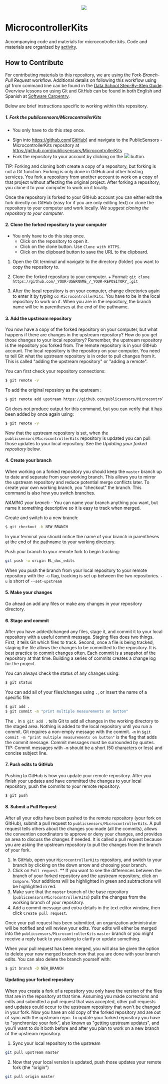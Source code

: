 <p align="center">
  <img src="https://raw.githubusercontent.com/publicsensors/MicrocontrollerKits/master/images/PS_bannerLogo.png">
</p>

# MicrocontrollerKits
Accompanying code and materials for microcontroller kits. Code and materials are organized by [activity](http://www.publicsensors.org/intro-to-sensors/#).


## How to Contribute
For contributing materials to this repository, we are using the *Fork-Branch-Pull Request* workflow. Additional details on following this workflow using git from command line can be found in the [Data School Step-By-Step Guide](https://www.dataschool.io/how-to-contribute-on-github/). Overview lessons on using Git and GitHub can be found in both English and Spanish at [Software Carpentry](https://software-carpentry.org/lessons/).

Below are brief instructions specific to working within this repository.

##### 1. Fork the publicsensors/MicrocontrollerKits
* You only have to do this step once.
- Sign into https://github.com[GitHub] and navigate to the PublicSensors - MicrocontrollerKits repository at https://github.com/publicsensors/MicrocontrollerKits
- Fork the repository to your account by clicking on the <img src="https://raw.githubusercontent.com/publicsensors/MicrocontrollerKits/master/images/fork_button.png"> button.

TIP: Forking and cloning both create a copy of a repository, but forking is not a Git function. Forking is only done in GitHub and other hosting services. You fork a repository from another account to work on a copy of that project without affecting the original project. After forking a repository, you clone it to your computer to work on it locally.

Once the repository is forked to your GitHub account you can either edit the fork directly on GitHub (easy for if you are only editing text) or clone the repository to your computer and work locally. *We suggest cloning the repository to your computer.*

#### 2. Clone the forked repository to your computer
- You only have to do this step once.
  - Click on the repository to open it.
  - Click on the clone button. Use `Clone with HTTPS`.
  - Click on the clipboard button to save the URL to the clipboard.

1. Open the Git terminal and navigate to the directory (folder) you want to copy the repository to.  

2. Clone the forked repository to your computer. +
Format: 
`git clone https://github.com/_YOUR-USERNAME_/_YOUR-REPOSITORY_.git` 

3. After the local repository is on your computer, change directories again to enter it by typing `cd MicrocontrollerKits`. You have to be in the local repository to work on it. When you are in the repository, the branch name will be in parentheses at the end of the pathname.

#### 3. Add the upstream repository
You now have a copy of the forked repository on your computer, but what happens if there are changes in the upstream repository? How do you get those changes to your local repository? Remember, the upstream repository is the repository you forked from. The remote repository is in your GitHub account. The local repository is the repository on your computer. You need to tell Git what the upstream repository is in order to pull changes from it. This is called "adding the upstream repository" or "adding a remote".

You can first check your repository connections:
```bash
$ git remote -v
```
To add the original reposiory as the upstream :
```bash
$ git remote add upstream https://github.com/publicsensors/MicrocontrollerKits
```
Git does not produce output for this command, but you can verify that it has been added by once again using:
```bash
$ git remote -v
```

Now that the upstream repository is set, when the `publicsensors/MicrocontrollerKits` repository is updated you can pull those updates to your local repository. See the *Updating your forked repository* below.

#### 4. Create your branch
When working on a forked repository you should keep the `master` branch up to date and separate from your working branch. This allows you to mirror the upstream repository and reduce potential merge conflicts later. To create your own working branch, you "checkout" the branch. This command is also how you switch branches.

*NAMING your branch* - You can name your branch anything you want, but name it something descriptive so it is easy to track when merged. 

Create and switch to a new branch:
```bash
$ git checkout -b NEW_BRANCH
```
In your terminal you should notice the name of your branch in parentheses at the end of the pathname to your working directory.

Push your branch to your remote fork to begin tracking:
```bash
git push -u origin EL_doc_edits
```
When you push the branch from your local repository to your remote repository with the `-u` flag, tracking is set up between the two repositories. `-u` is short of `--set-upstream`

#### 5. Make your changes
Go ahead an add any files or make any changes in your repository directory.

#### 6. Stage and commit
After you have added/changed any files, stage it, and commit it to your local repository with a useful commit message. Staging files does two things. First, it tells Git which files to track. Second, once a file is being tracked, staging the file allows the changes to be committed to the repository. It is best practice to commit changes often. Each commit is a snapshot of the repository at that time. Building a series of commits creates a change log for the project.

You can always check the status of any changes using:
```bash
$ git status
```
You can add all of your files/changes using `.`, or insert the name of a specific file:
```bash
$ git add .
$ git commit -m "print multiple measurements on button"
```
The `.` in `$ git add .` tells Git to add all changes in the working directory to the staged area. Nothing is added to the local repository until you run a commit. Git requires a non-empty message with the commit. `-m` in `$git commit -m "print multiple measurements on button"` is the flag that adds the commit message. Commit messages must be surrounded by quotes. TIP: Commit messages with `-m` should be a short (50 characters or less) and concise subject line.

#### 7. Push edits to GitHub
Pushing to GitHub is how you update your remote repository. After you finish your updates and have committed the changes to your local repository, push the commits to your remote repository. 

```bash
$ git push
```

#### 8. Submit a Pull Request
After all your edits have been pushed to the remote repository (your fork on GitHub), submit a pull request to `publicsensors/MicrocontrollerKits`. A pull request tells others about the changes you made (all the commits), allows the convention coordinators to approve or deny your changes, and provides an area to discuss the changes if needed. It is called a pull request because you are asking the upstream repository to pull the changes from the branch of your fork. 

1. In GitHub, open your `MicrocontrollerKits` repository, and switch to your branch by clicking on the down arrow and choosing your branch.
2. Click on `Pull request`.
** If you want to see the differences between the branch of your forked repository and the upstream repository, click on `Compare`. Your additions will be highlighted in green and subtractions will be highlighted in red.
3. Make sure that the `master` branch of the base repository (`publicsensors/MicrocontrollerKits`) pulls the changes from the working branch of your repository.
4. Add a commit message and extra details in the text editor window, then click `Create pull request`. 

Once your pull request has been submitted, an organization administrator will be notified and will review your edits. Your edits will either be merged into the `publicsensors/MicrocontrollerKits` `master` branch or you might receive a reply back to you asking to clarify or update something. 

When your pull request has been merged, you will also be given the option to delete your now merged branch now that you are done with your branch edits. You can also delete the branch yourself with:
```bash
$ git branch -D NEW_BRANCH
```

#### Updating your forked repository
When you create a fork of a repository you only have the version of the files that are in the repository at that time. Assuming you made corrections and edits and submitted a pull request that was accepted, other pull requests and updates could occur to the upstream repository that won't be changed in your fork. Now you have an old copy of the forked repository and are out of sync with the upstream repo. To update your forked repository you have to "synchronize your fork", also known as "getting upstream updates", and you'll want to do it both before and after you plan to work on a new branch of the upstream repository.

1. Sync your local repository to the upstream
```bash
git pull upstream master
```
2. Now that your local version is updated, push those updates your remote fork (the "origin")
```bash
git pull origin master
```

